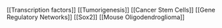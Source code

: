 [[Transcription factors]]
[[Tumorigenesis]]
[[Cancer Stem Cells]]
[[Gene Regulatory Networks]]
[[Sox2]]
[[Mouse Oligodendroglioma]]
